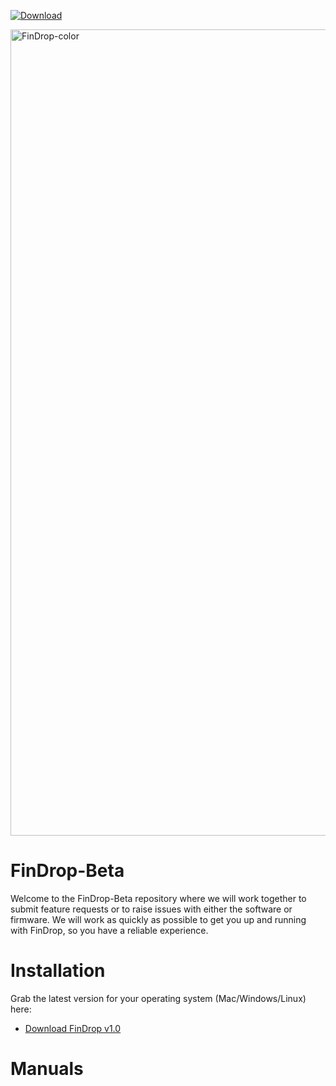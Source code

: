 [![Download](https://img.shields.io/github/v/release/FishEye-Collaborative/FinDrop-Beta?label=Download&style=for-the-badge)](https://github.com/FishEye-Collaborative/FinDrop-Beta/releases/latest)

<img width="1290" alt="FinDrop-color" src="https://github.com/user-attachments/assets/838d4e5a-5bd8-4624-b030-77314e98a219" />

# FinDrop-Beta
Welcome to the FinDrop-Beta repository where we will work together to submit feature requests or to raise issues with either the software or firmware. We will work as quickly as possible to get you up and running with FinDrop, so you have a reliable experience. 

# Installation

Grab the latest version for your operating system (Mac/Windows/Linux) here:  
- [Download FinDrop v1.0](https://github.com/FishEye-Collaborative/FinDrop-Beta/releases/tag/v1.0.0)

# Manuals
